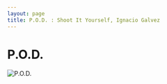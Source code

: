 ```yaml
---
layout: page
title: P.O.D. : Shoot It Yourself, Ignacio Galvez
---
```


# P.O.D.

![P.O.D.](http://assets.farmhouse.co/publishing/1-shoot-it-yourself/images/p-o-d-1.jpg)

